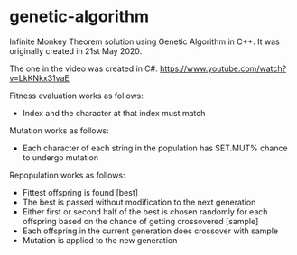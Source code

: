 # genetic-algorithm
Infinite Monkey Theorem solution using Genetic Algorithm in C++. It was originally created in 21st May 2020.

The one in the video was created in C#.
https://www.youtube.com/watch?v=LkKNkx31vaE

Fitness evaluation works as follows:
- Index and the character at that index must match
    
Mutation works as follows:
- Each character of each string in the population has SET.MUT% chance to undergo mutation
    
Repopulation works as follows:
- Fittest offspring is found [best]
- The best is passed without modification to the next generation
- Either first or second half of the best is chosen randomly for each offspring based on the chance of getting crossovered [sample]
- Each offspring in the current generation does crossover with sample
- Mutation is applied to the new generation
